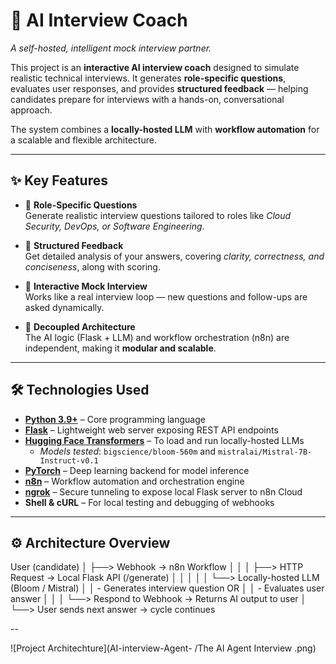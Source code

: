 # 🤖 AI Interview Coach  
*A self-hosted, intelligent mock interview partner.*  

This project is an **interactive AI interview coach** designed to simulate realistic technical interviews. It generates **role-specific questions**, evaluates user responses, and provides **structured feedback** — helping candidates prepare for interviews with a hands-on, conversational approach.  

The system combines a **locally-hosted LLM** with **workflow automation** for a scalable and flexible architecture.  

---

## ✨ Key Features  

- 🎯 **Role-Specific Questions**  
  Generate realistic interview questions tailored to roles like *Cloud Security, DevOps, or Software Engineering*.  

- 📝 **Structured Feedback**  
  Get detailed analysis of your answers, covering *clarity, correctness, and conciseness*, along with scoring.  

- 🔄 **Interactive Mock Interview**  
  Works like a real interview loop — new questions and follow-ups are asked dynamically.  

- 🧩 **Decoupled Architecture**  
  The AI logic (Flask + LLM) and workflow orchestration (n8n) are independent, making it **modular and scalable**.  

---

## 🛠️ Technologies Used  

- **[Python 3.9+](https://www.python.org/)** – Core programming language  
- **[Flask](https://flask.palletsprojects.com/)** – Lightweight web server exposing REST API endpoints  
- **[Hugging Face Transformers](https://huggingface.co/transformers/)** – To load and run locally-hosted LLMs  
  - *Models tested*: `bigscience/bloom-560m` and `mistralai/Mistral-7B-Instruct-v0.1`  
- **[PyTorch](https://pytorch.org/)** – Deep learning backend for model inference  
- **[n8n](https://n8n.io/)** – Workflow automation and orchestration engine  
- **[ngrok](https://ngrok.com/)** – Secure tunneling to expose local Flask server to n8n Cloud  
- **Shell & cURL** – For local testing and debugging of webhooks  

---

## ⚙️ Architecture Overview 
User (candidate)
│
├──> Webhook → n8n Workflow
│ │
│ ├──> HTTP Request → Local Flask API (/generate)
│ │ │
│ │ └──> Locally-hosted LLM (Bloom / Mistral)
│ │ - Generates interview question OR
│ │ - Evaluates user answer
│ │
│ └──> Respond to Webhook → Returns AI output to user
│
└──> User sends next answer → cycle continues 

--


![Project Architechture](AI-interview-Agent-
/The AI Agent Interview .png)




